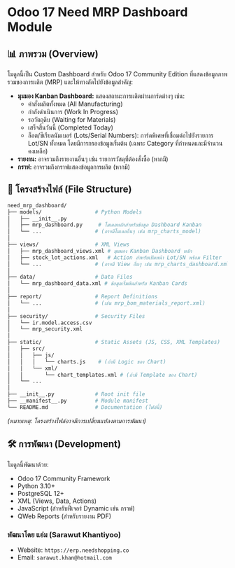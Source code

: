 # Odoo 17 Need MRP Dashboard Module

## 📊 ภาพรวม (Overview)

โมดูลนี้เป็น Custom Dashboard สำหรับ Odoo 17 Community Edition ที่แสดงข้อมูลภาพรวมของการผลิต (MRP) และให้ทางลัดไปยังข้อมูลสำคัญ:

- **มุมมอง Kanban Dashboard:** แสดงสถานะการผลิตผ่านการ์ดต่างๆ เช่น:
    - คำสั่งผลิตทั้งหมด (All Manufacturing)
    - กำลังดำเนินการ (Work In Progress)
    - รอวัตถุดิบ (Waiting for Materials)
    - เสร็จสิ้นวันนี้ (Completed Today)
    - ล็อต/ซีเรียลนัมเบอร์ (Lots/Serial Numbers): การ์ดพิเศษที่เชื่อมต่อไปยังรายการ Lot/SN ทั้งหมด โดยมีการกรองข้อมูลเริ่มต้น (เฉพาะ Category ที่กำหนดและมีจำนวนคงเหลือ)
- **รายงาน:** อาจรวมถึงรายงานอื่นๆ เช่น รายการวัสดุที่ต้องสั่งซื้อ (หากมี)
- **กราฟ:** อาจรวมถึงกราฟแสดงข้อมูลการผลิต (หากมี)

## 📁 โครงสร้างไฟล์ (File Structure)

```bash
need_mrp_dashboard/
├── models/                 # Python Models
│   ├── __init__.py
│   ├── mrp_dashboard.py     # โมเดลหลักสำหรับข้อมูล Dashboard Kanban
│   └── ...                 # (อาจมีโมเดลอื่นๆ เช่น mrp_charts_model)
│
├── views/                  # XML Views
│   ├── mrp_dashboard_views.xml # มุมมอง Kanban Dashboard หลัก
│   ├── stock_lot_actions.xml   # Action สำหรับเปิดหน้า Lot/SN พร้อม Filter
│   └── ...                 # (อาจมี View อื่นๆ เช่น mrp_charts_dashboard.xml)
│
├── data/                   # Data Files
│   └── mrp_dashboard_data.xml # ข้อมูลเริ่มต้นสำหรับ Kanban Cards
│
├── report/                 # Report Definitions
│   └── ...                 # (เช่น mrp_bom_materials_report.xml)
│
├── security/               # Security Files
│   └── ir.model.access.csv
│   └── mrp_security.xml
│
├── static/                 # Static Assets (JS, CSS, XML Templates)
│   ├── src/
│   │   ├── js/
│   │   │   └── charts.js    # (ถ้ามี Logic ของ Chart)
│   │   └── xml/
│   │       └── chart_templates.xml # (ถ้ามี Template ของ Chart)
│   └── ...
│
├── __init__.py             # Root init file
├── __manifest__.py         # Module manifest
└── README.md               # Documentation (ไฟล์นี้)
```
*(หมายเหตุ: โครงสร้างไฟล์อาจมีการเปลี่ยนแปลงตามการพัฒนา)*

## 🛠 การพัฒนา (Development)

โมดูลนี้พัฒนาด้วย:

- Odoo 17 Community Framework
- Python 3.10+
- PostgreSQL 12+
- XML (Views, Data, Actions)
- JavaScript (สำหรับฟีเจอร์ Dynamic เช่น กราฟ)
- QWeb Reports (สำหรับรายงาน PDF)

### **พัฒนาโดย แอ๋ม (Sarawut Khantiyoo)**

- Website: `https://erp.needshopping.co`
- Email: `sarawut.khan@hotmail.com`
